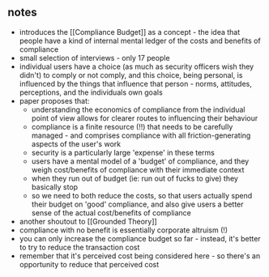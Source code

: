 ## notes
- introduces the [[Compliance Budget]] as a concept - the idea that people have a kind of internal mental ledger of the costs and benefits of compliance
- small selection of interviews - only 17 people
- individual users have a choice (as much as security officers wish they didn't) to comply or not comply, and this choice, being personal, is influenced by the things that influence that person - norms, attitudes, perceptions, and the individuals own goals
- paper proposes that:
	- understanding the economics of compliance from the individual point of view allows for clearer routes to influencing their behaviour
	- compliance is a finite resource (!!) that needs to be carefully managed - and comprises compliance with all friction-generating aspects of the user's work
	- security is a particularly large 'expense' in these terms
	- users have a mental model of a 'budget' of compliance, and they weigh cost/benefits of compliance with their immediate context
	- when they run out of budget (ie: run out of fucks to give) they basically stop
	- so we need to both reduce the costs, so that users actually spend their budget on 'good' compliance, and also give users a better sense of the actual cost/benefits of compliance
- another shoutout to [[Grounded Theory]]
- compliance with no benefit is essentially corporate altruism (!)
- you can only increase the compliance budget so far - instead, it's better to try to reduce the transaction cost
- remember that it's perceived cost being considered here - so there's an opportunity to reduce that perceived cost